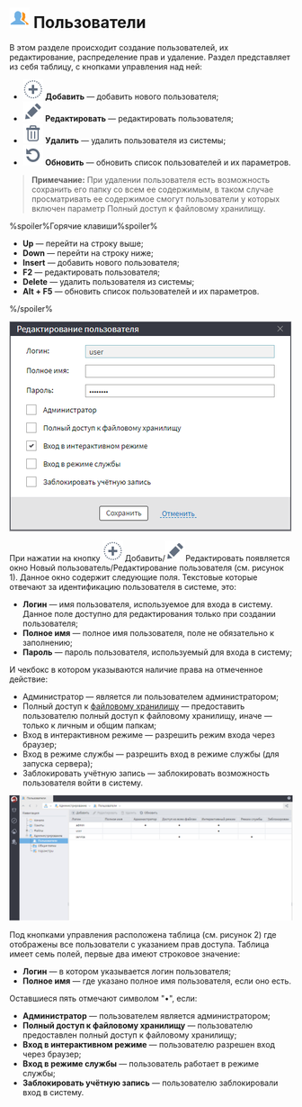 # ![Пользователи](../images/icons/admin_18/admin_default-02.svg) Пользователи

В этом разделе происходит создание пользователей, их редактирование, распределение прав и удаление. Раздел представляет из себя таблицу, с кнопками управления над ней:

* ![Добавить](../images/icons/toolbar-controls_18x18/toolbar-controls_18x18_plus_default.svg) **Добавить** — добавить нового пользователя;
* ![Редактировать](../images/icons/toolbar-controls_18x18/toolbar-controls_18x18_edit_default.svg) **Редактировать** — редактировать пользователя;
* ![Удалить](../images/icons/toolbar-controls_18x18/toolbar-controls_18x18_delete_default.svg) **Удалить** — удалить пользователя из системы;
* ![Обновить](../images/icons/toolbar-controls_18x18/toolbar-controls_18x18_refresh_default.svg) **Обновить** — обновить список пользователей и их параметров.

> **Примечание:** При удалении пользователя есть возможность сохранить его папку со всем ее содержимым, в таком случае просматривать ее содержимое смогут пользователи у которых включен параметр Полный доступ к файловому хранилищу.

%spoiler%Горячие клавиши%spoiler%

* **Up** — перейти на строку выше;
* **Down** — перейти на строку ниже;
* **Insert** — добавить нового пользователя;
* **F2** — редактировать пользователя;
* **Delete** — удалить пользователя из системы;
* **Alt + F5** — обновить список пользователей и их параметров.

%/spoiler%

![Редактирование пользователя.](./users-2.png)

При нажатии на кнопку ![Добавить](../images/icons/toolbar-controls_18x18/toolbar-controls_18x18_plus_default.svg) Добавить/![Редактировать](../images/icons/toolbar-controls_18x18/toolbar-controls_18x18_edit_default.svg)Редактировать появляется окно Новый пользователь/Редактирование пользователя (см. рисунок 1). Данное окно содержит следующие поля. Текстовые которые отвечают за идентификацию пользователя в системе, это:

* **Логин** — имя пользователя, используемое для входа в систему. Данное поле доступно для редактирования только при создании пользователя;
* **Полное имя** — полное имя пользователя, поле не обязательно к заполнению;
* **Пароль** — пароль пользователя, используемый для входа в систему;

И чекбокс в котором указываются наличие права на отмеченное действие:

* Администратор — является ли пользователем администратором;
* Полный доступ к [файловому хранилищу](../location_user_files.md) — предоставить пользователю полный доступ к файловому хранилищу, иначе — только к личным и общим папкам;
* Вход в интерактивном режиме — разрешить режим входа через браузер;
* Вход в режиме службы — разрешить вход в режиме службы (для запуска сервера);
* Заблокировать учётную запись — заблокировать возможность пользователя войти в систему.

![Раздел Пользователи с таблицей прав.](./users-1.png)

Под кнопками управления расположена таблица (см. рисунок 2) где отображены все пользователи с указанием прав доступа. Таблица имеет семь полей, первые два имеют строковое значение:
* **Логин** — в котором указывается логин пользователя;
* **Полное имя** — где указано полное имя пользователя, если оно есть.

Оставшиеся пять отмечают символом "•", если:
* **Администратор** — пользователем является администратором;
* **Полный доступ к файловому хранилищу** — пользователю предоставлен полный доступ к файловому хранилищу;
* **Вход в интерактивном режиме** — пользователю разрешен вход через браузер;
* **Вход в режиме службы** — пользователь работает в режиме службы;
* **Заблокировать учётную запись** — пользователю заблокировали вход в систему.